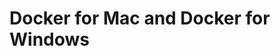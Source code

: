 <!--[metadata]>
+++
aliases = [
]
title = "Docker for Windows"
description = "Docker Windows"
keywords = ["docker, windows, desktop, editions"]
[menu.main]
identifier="pinata_win_menu"
weight = -78
+++
<![end-metadata]-->

# Docker for Mac and Docker for Windows
